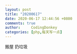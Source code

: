 ```yaml
---
layout: post
title: "20200617"
date: 2020-06-17 12:44:56 +0800
comments: true
author:     CodingDonkey
categories: [php,每天写一点]
---
```


搬屋 扔垃圾

